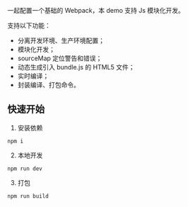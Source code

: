 一起配置一个基础的 Webpack，本 demo 支持 Js 模块化开发。

支持以下功能：
- 分离开发环境、生产环境配置；
- 模块化开发；
- sourceMap 定位警告和错误；
- 动态生成引入 bundle.js 的 HTML5 文件；
- 实时编译；
- 封装编译、打包命令。

## 快速开始
1. 安装依赖
```
npm i
```

2. 本地开发
```
npm run dev
```

3. 打包
```
npm run build
```